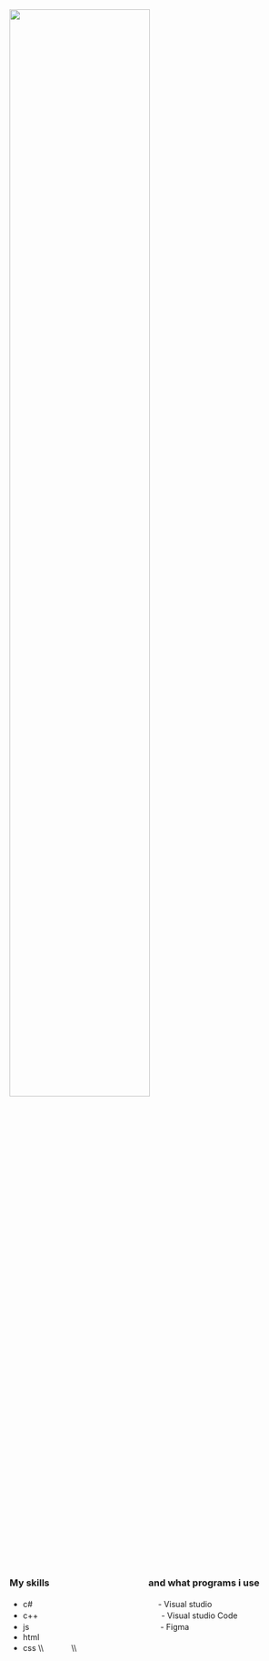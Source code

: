 <img src="https://cdnb.artstation.com/p/assets/images/images/035/019/793/original/tima-baish-wellcum.gif?1613903332" width="70%">

### My skills   ᅠ     　  ᅠ     　  ᅠ     　 and what programs i use
- c#   ᅠ     　  ᅠ     　  ᅠ     　  ᅠ   　  　 - Visual studio
- c++   ᅠ     　  ᅠ     　  ᅠ     　   ᅠ    　　- Visual studio Code
- js   ᅠ     　  ᅠ     　  ᅠ     　   ᅠ   　　　- Figma
- html
- css
\\\  ᅠ     　\\\

&#8195; &#8195; &#8195; &#8195; &#8195; &#8195; &#8195; &#8195; &#8195; &#8195; &#8195; &#8195; 





